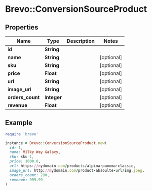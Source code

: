 # Brevo::ConversionSourceProduct

## Properties

| Name | Type | Description | Notes |
| ---- | ---- | ----------- | ----- |
| **id** | **String** |  |  |
| **name** | **String** |  | [optional] |
| **sku** | **String** |  | [optional] |
| **price** | **Float** |  | [optional] |
| **url** | **String** |  | [optional] |
| **image_url** | **String** |  | [optional] |
| **orders_count** | **Integer** |  | [optional] |
| **revenue** | **Float** |  | [optional] |

## Example

```ruby
require 'brevo'

instance = Brevo::ConversionSourceProduct.new(
  id: 1,
  name: Milky Way Galaxy,
  sku: sku-1,
  price: 1000.0,
  url: https://mydomain.com/products/alpina-panoma-classic,
  image_url: http://mydomain.com/product-absoulte-url/img.jpeg,
  orders_count: 200,
  revenue: 999.99
)
```


